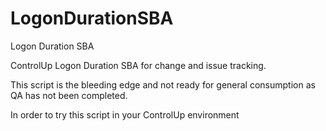 # LogonDurationSBA
Logon Duration SBA

ControlUp Logon Duration SBA for change and issue tracking.

This script is the bleeding edge and not ready for general consumption as QA has not been completed.

In order to try this script in your ControlUp environment 
